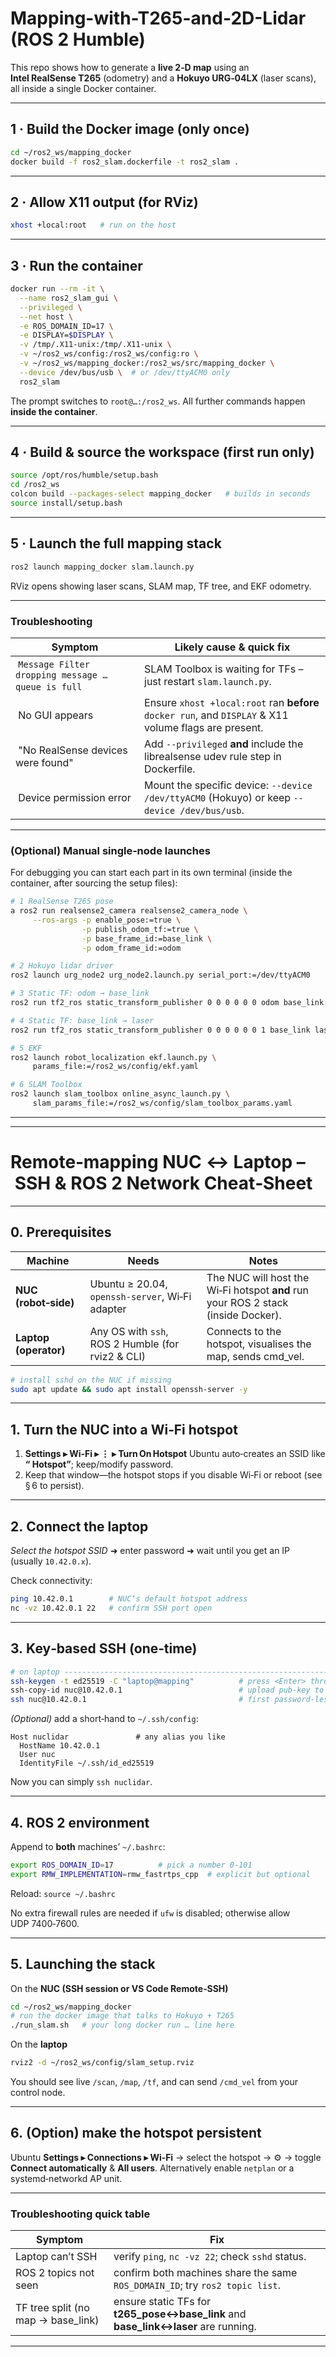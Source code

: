 # Mapping-with-T265-and-2D-Lidar (ROS 2 Humble)

This repo shows how to generate a **live 2‑D map** using an **Intel RealSense T265** (odometry) and a **Hokuyo URG‑04LX** (laser scans), all inside a single Docker container.

---

## 1 · Build the Docker image (only once)

```bash
cd ~/ros2_ws/mapping_docker
docker build -f ros2_slam.dockerfile -t ros2_slam .
```

---

## 2 · Allow X11 output (for RViz)

```bash
xhost +local:root   # run on the host
```

---

## 3 · Run the container

```bash
docker run --rm -it \
  --name ros2_slam_gui \
  --privileged \
  --net host \
  -e ROS_DOMAIN_ID=17 \
  -e DISPLAY=$DISPLAY \
  -v /tmp/.X11-unix:/tmp/.X11-unix \
  -v ~/ros2_ws/config:/ros2_ws/config:ro \
  -v ~/ros2_ws/mapping_docker:/ros2_ws/src/mapping_docker \
  --device /dev/bus/usb \  # or /dev/ttyACM0 only
  ros2_slam
```

The prompt switches to `root@…:/ros2_ws`. All further commands happen **inside the container**.

---

## 4 · Build & source the workspace (first run only)

```bash
source /opt/ros/humble/setup.bash
cd /ros2_ws
colcon build --packages-select mapping_docker   # builds in seconds
source install/setup.bash
```

---

## 5 · Launch the full mapping stack

```bash
ros2 launch mapping_docker slam.launch.py
```

RViz opens showing laser scans, SLAM map, TF tree, and EKF odometry.

---

### Troubleshooting

|  Symptom                                            |  Likely cause & quick fix                                                                             |
| --------------------------------------------------- | ----------------------------------------------------------------------------------------------------- |
|  `Message Filter dropping message … queue is full`  | SLAM Toolbox is waiting for TFs – just restart `slam.launch.py`.                                      |
|  No GUI appears                                     | Ensure `xhost +local:root` ran **before** `docker run`, and `DISPLAY` & X11 volume flags are present. |
|  "No RealSense devices were found"                  | Add `--privileged` **and** include the librealsense udev rule step in Dockerfile.                     |
|  Device permission error                            | Mount the specific device: `--device /dev/ttyACM0` (Hokuyo) or keep `--device /dev/bus/usb`.          |

---

### (Optional) Manual single‑node launches

For debugging you can start each part in its own terminal (inside the container, after sourcing the setup files):

```bash
# 1 RealSense T265 pose
a ros2 run realsense2_camera realsense2_camera_node \
     --ros-args -p enable_pose:=true \
                -p publish_odom_tf:=true \
                -p base_frame_id:=base_link \
                -p odom_frame_id:=odom

# 2 Hokuyo lidar driver
ros2 launch urg_node2 urg_node2.launch.py serial_port:=/dev/ttyACM0

# 3 Static TF: odom → base_link
ros2 run tf2_ros static_transform_publisher 0 0 0 0 0 0 odom base_link

# 4 Static TF: base_link → laser
ros2 run tf2_ros static_transform_publisher 0 0 0 0 0 0 1 base_link laser

# 5 EKF
ros2 launch robot_localization ekf.launch.py \
     params_file:=/ros2_ws/config/ekf.yaml

# 6 SLAM Toolbox
ros2 launch slam_toolbox online_async_launch.py \
     slam_params_file:=/ros2_ws/config/slam_toolbox_params.yaml
```

---


---

# Remote‑mapping NUC ↔ Laptop  – SSH & ROS 2 Network Cheat‑Sheet

---

## 0. Prerequisites

| Machine               | Needs                                             | Notes                                                                             |
| --------------------- | ------------------------------------------------- | --------------------------------------------------------------------------------- |
| **NUC (robot‑side)**  | Ubuntu ≥ 20.04, `openssh‑server`, Wi‑Fi adapter   | The NUC will host the Wi‑Fi hotspot **and** run your ROS 2 stack (inside Docker). |
| **Laptop (operator)** | Any OS with `ssh`, ROS 2 Humble (for rviz2 & CLI) | Connects to the hotspot, visualises the map, sends cmd\_vel.                      |

```bash
# install sshd on the NUC if missing
sudo apt update && sudo apt install openssh-server -y
```

---

## 1. Turn the NUC into a Wi‑Fi hotspot

1. **Settings ▸ Wi‑Fi ▸ ⋮  ▸ Turn On Hotspot**
   Ubuntu auto‑creates an SSID like **“<hostname> Hotspot”**; keep/modify password.
2. Keep that window—the hotspot stops if you disable Wi‑Fi or reboot (see § 6 to persist).

---

## 2. Connect the laptop

*Select the hotspot SSID* ➜ enter password ➜ wait until you get an IP (usually `10.42.0.x`).

Check connectivity:

```bash
ping 10.42.0.1        # NUCʼs default hotspot address
nc -vz 10.42.0.1 22   # confirm SSH port open
```

---

## 3. Key‑based SSH (one‑time)

```bash
# on laptop ------------------------------------------------------------------
ssh-keygen -t ed25519 -C "laptop@mapping"          # press <Enter> through prompts
ssh-copy-id nuc@10.42.0.1                          # upload pub‑key to the NUC
ssh nuc@10.42.0.1                                  # first password‑less login
```

*(Optional)* add a short‑hand to `~/.ssh/config`:

```sshconfig
Host nuclidar               # any alias you like
  HostName 10.42.0.1
  User nuc
  IdentityFile ~/.ssh/id_ed25519
```

Now you can simply `ssh nuclidar`.

---

## 4. ROS 2 environment

Append to **both** machinesʼ `~/.bashrc`:

```bash
export ROS_DOMAIN_ID=17          # pick a number 0‑101
export RMW_IMPLEMENTATION=rmw_fastrtps_cpp  # explicit but optional
```

Reload: `source ~/.bashrc`

No extra firewall rules are needed if `ufw` is disabled; otherwise allow UDP 7400‑7600.

---

## 5. Launching the stack

On the **NUC (SSH session or VS Code Remote‑SSH)**

```bash
cd ~/ros2_ws/mapping_docker
# run the docker image that talks to Hokuyo + T265
./run_slam.sh   # your long docker run … line here
```

On the **laptop**

```bash
rviz2 -d ~/ros2_ws/config/slam_setup.rviz
```

You should see live `/scan`, `/map`, `/tf`, and can send `/cmd_vel` from your control node.

---

## 6. (Option) make the hotspot persistent

Ubuntu **Settings ▸ Connections ▸ Wi‑Fi** → select the hotspot → ⚙️  → toggle **Connect automatically** & **All users**.
Alternatively enable `netplan` or a systemd‑networkd AP unit.

---

### Troubleshooting quick table

| Symptom                             | Fix                                                                                   |
| ----------------------------------- | ------------------------------------------------------------------------------------- |
| Laptop can’t SSH                    | verify `ping`, `nc -vz 22`; check `sshd` status.                                      |
| ROS 2 topics not seen               | confirm both machines share the same `ROS_DOMAIN_ID`; try `ros2 topic list`.          |
| TF tree split (no map → base\_link) | ensure static TFs for **t265\_pose↔base\_link** and **base\_link↔laser** are running. |

---


